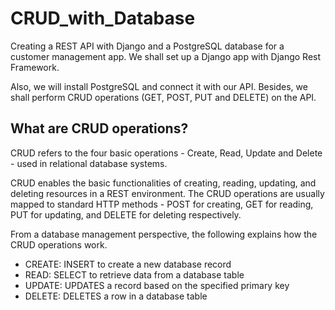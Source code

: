 # CRUD_with_Database
Creating a REST API with Django and a PostgreSQL database for a customer management app. We shall set up a Django app with Django Rest Framework. 

Also, we will install PostgreSQL and connect it with our API. Besides, we shall perform CRUD operations (GET, POST, PUT and DELETE) on the API.

## What are CRUD operations?
CRUD refers to the four basic operations - Create, Read, Update and Delete - used in relational database systems.

CRUD enables the basic functionalities of creating, reading, updating, and deleting resources in a REST environment. The CRUD operations are usually mapped to standard HTTP methods - POST for creating, GET for reading, PUT for updating, and DELETE for deleting respectively.

From a database management perspective, the following explains how the CRUD operations work.

- CREATE: INSERT to create a new database record
- READ: SELECT to retrieve data from a database table
- UPDATE: UPDATES a record based on the specified primary key
- DELETE: DELETES a row in a database table

